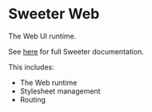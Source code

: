 # Sweeter Web

The Web UI runtime.

See [here](../../docs/index.md) for full Sweeter documentation.

This includes:
- The Web runtime
- Stylesheet management
- Routing